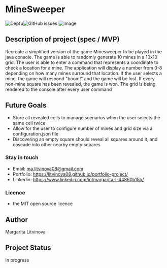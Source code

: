 # MineSweeper

![Depfu](https://img.shields.io/depfu/litvinova08/minesweeper)![GitHub issues](https://img.shields.io/github/issues/litvinova08/minesweeper)
![image](https://user-images.githubusercontent.com/37922356/218347148-d426e8ac-7cd7-4f44-b72e-b34b214cb7e4.png)

## Description of project (spec / MVP)

Recreate a simplified version of the game Minesweeper to be played in the java console. The game is able to randomly generate 10 mines in a 10x10 grid. The user is able to enter a command that represents a coordinate to check a location for a mine. The application will display a number from 0-8 depending on how many mines surround that location. If the user selects a mine, the game will respond "boom!" and the game will be lost. If every non-mine square has been revealed, the game is won. The grid is being rendered to the console after every user command

## Future Goals

- Store all revealed cells to manage scenarios when the user selects the same cell twice
- Allow for the user to configure number of mines and grid size via a configuration.json file
- Discovering an empty square should reveal all squares around it, and cascade into other nearby empty squares

### Stay in touch

- Email: ma.litvinova08@gmail.com
- Portfolio: https://litvinova08.github.io/portfolio-project/
- Linkedin: https://www.linkedin.com/in/margarita-l-44860b15b/

### Licence

- the MIT open source licence

## Author

Margarita Litvinova

## Project Status

In progress

